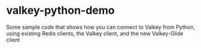 # valkey-python-demo
Some sample code that shows how you can connect to Valkey from Python, using existing Redis clients, the Valkey client, and the new Valkey-Glide client
